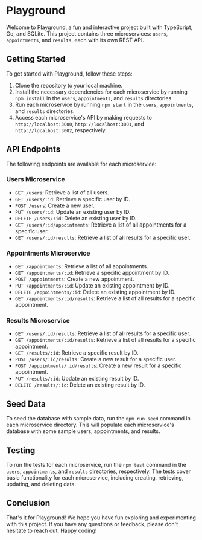 # Playground

Welcome to Playground, a fun and interactive project built with TypeScript, Go, and SQLite. This project contains three microservices: `users`, `appointments`, and `results`, each with its own REST API.

## Getting Started

To get started with Playground, follow these steps:

1. Clone the repository to your local machine.
2. Install the necessary dependencies for each microservice by running `npm install` in the `users`, `appointments`, and `results` directories.
3. Run each microservice by running `npm start` in the `users`, `appointments`, and `results` directories.
4. Access each microservice's API by making requests to `http://localhost:3000`, `http://localhost:3001`, and `http://localhost:3002`, respectively.

## API Endpoints

The following endpoints are available for each microservice:

### Users Microservice

- `GET /users`: Retrieve a list of all users.
- `GET /users/:id`: Retrieve a specific user by ID.
- `POST /users`: Create a new user.
- `PUT /users/:id`: Update an existing user by ID.
- `DELETE /users/:id`: Delete an existing user by ID.
- `GET /users/:id/appointments`: Retrieve a list of all appointments for a specific user.
- `GET /users/:id/results`: Retrieve a list of all results for a specific user.

### Appointments Microservice

- `GET /appointments`: Retrieve a list of all appointments.
- `GET /appointments/:id`: Retrieve a specific appointment by ID.
- `POST /appointments`: Create a new appointment.
- `PUT /appointments/:id`: Update an existing appointment by ID.
- `DELETE /appointments/:id`: Delete an existing appointment by ID.
- `GET /appointments/:id/results`: Retrieve a list of all results for a specific appointment.

### Results Microservice

- `GET /users/:id/results`: Retrieve a list of all results for a specific user.
- `GET /appointments/:id/results`: Retrieve a list of all results for a specific appointment.
- `GET /results/:id`: Retrieve a specific result by ID.
- `POST /users/:id/results`: Create a new result for a specific user.
- `POST /appointments/:id/results`: Create a new result for a specific appointment.
- `PUT /results/:id`: Update an existing result by ID.
- `DELETE /results/:id`: Delete an existing result by ID.

## Seed Data

To seed the database with sample data, run the `npm run seed` command in each microservice directory. This will populate each microservice's database with some sample users, appointments, and results.

## Testing

To run the tests for each microservice, run the `npm test` command in the `users`, `appointments`, and `results` directories, respectively. The tests cover basic functionality for each microservice, including creating, retrieving, updating, and deleting data.

## Conclusion

That's it for Playground! We hope you have fun exploring and experimenting with this project. If you have any questions or feedback, please don't hesitate to reach out. Happy coding!
